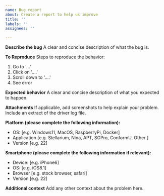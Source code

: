 ```yaml
---
name: Bug report
about: Create a report to help us improve
title: ''
labels: ''
assignees: ''

---
```


**Describe the bug**
A clear and concise description of what the bug is.

**To Reproduce**
Steps to reproduce the behavior:
1. Go to '...'
2. Click on '....'
3. Scroll down to '....'
4. See error

**Expected behavior**
A clear and concise description of what you expected to happen.

**Attachments**
If applicable, add screenshots to help explain your problem.
Include an extract of the driver log file.

**Platform (please complete the following information):**
 - OS: [e.g. Windows11,  MacOS, RaspberryPi, Docker]
 - Application  [e.g. Stellarium, Nina, APT, SGPro, ConformU, Other ]
 - Version [e.g. 22]

**Smartphone (please complete the following information if relevant):**
 - Device: [e.g. iPhone6]
 - OS: [e.g. iOS8.1]
 - Browser [e.g. stock browser, safari]
 - Version [e.g. 22]

**Additional context**
Add any other context about the problem here.
